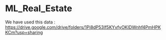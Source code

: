 # ML_Real_Estate
We have used this data : https://drive.google.com/drive/folders/1Pi8dP53lf5KYvfyOKIDWnhf4PmHPKKCm?usp=sharing
